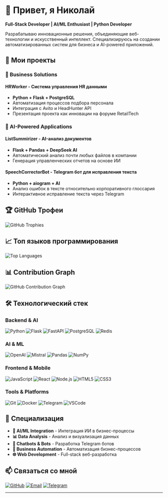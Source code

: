 # 👋 Привет, я Николай

**Full-Stack Developer | AI/ML Enthusiast | Python Developer**

Разрабатываю инновационные решения, объединяющие веб-технологии и искусственный интеллект. Специализируюсь на создании автоматизированных систем для бизнеса и AI-powered приложений.

## 🚀 Мои проекты

### 💼 Business Solutions

#### **HRWorker** - Система управления HR данными
- **Python + Flask + PostgreSQL**
- Автоматизация процессов подбора персонала
- Интеграция с Avito и HeadHunter API
- Презентация проекта как инновации на форуме RetailTech

### 🤖 AI-Powered Applications

#### **ListSummirizer** - AI-анализ документов
- **Flask + Pandas + DeepSeek AI**
- Автоматический анализ почти любых файлов в компании
- Генерация управленческих отчетов на основе ИИ

#### **SpeechCorrectorBot** - Telegram бот для исправления текста
- **Python + aiogram + AI**
- Анализ ошибок в тексте относительно корпоративного глоссария
- Интерактивное исправление текста через Telegram

## 🏆 GitHub Трофеи

![GitHub Trophies](https://github-profile-trophy.vercel.app/?username=Shizza-cmd&theme=radical&no-frame=false&no-bg=true&margin-w=4)

## 📈 Топ языков программирования

![Top Languages](https://github-readme-stats.vercel.app/api/top-langs/?username=Shizza-cmd&layout=compact&theme=radical&hide_border=true)

## 📊 Contribution Graph

![GitHub Contribution Graph](https://github-readme-activity-graph.vercel.app/graph?username=Shizza-cmd&theme=radical&hide_border=true)

## 🛠️ Технологический стек

### **Backend & AI**
![Python](https://img.shields.io/badge/-Python-3776AB?style=flat-square&logo=python&logoColor=white)
![Flask](https://img.shields.io/badge/-Flask-000000?style=flat-square&logo=flask&logoColor=white)
![FastAPI](https://img.shields.io/badge/-FastAPI-009688?style=flat-square&logo=fastapi&logoColor=white)
![PostgreSQL](https://img.shields.io/badge/-PostgreSQL-336791?style=flat-square&logo=postgresql&logoColor=white)
![Redis](https://img.shields.io/badge/-Redis-DC382D?style=flat-square&logo=redis&logoColor=white)

### **AI & ML**
![OpenAI](https://img.shields.io/badge/-OpenAI-412991?style=flat-square&logo=openai&logoColor=white)
![Mistral](https://img.shields.io/badge/-Mistral-7C3AED?style=flat-square&logo=ai&logoColor=white)
![Pandas](https://img.shields.io/badge/-Pandas-150458?style=flat-square&logo=pandas&logoColor=white)
![NumPy](https://img.shields.io/badge/-NumPy-013243?style=flat-square&logo=numpy&logoColor=white)

### **Frontend & Mobile**
![JavaScript](https://img.shields.io/badge/-JavaScript-F7DF1E?style=flat-square&logo=javascript&logoColor=black)
![React](https://img.shields.io/badge/-React-61DAFB?style=flat-square&logo=react&logoColor=black)
![Node.js](https://img.shields.io/badge/-Node.js-339933?style=flat-square&logo=node.js&logoColor=white)
![HTML5](https://img.shields.io/badge/-HTML5-E34F26?style=flat-square&logo=html5&logoColor=white)
![CSS3](https://img.shields.io/badge/-CSS3-1572B6?style=flat-square&logo=css3&logoColor=white)

### **Tools & Platforms**
![Git](https://img.shields.io/badge/-Git-F05032?style=flat-square&logo=git&logoColor=white)
![Docker](https://img.shields.io/badge/-Docker-2496ED?style=flat-square&logo=docker&logoColor=white)
![Telegram](https://img.shields.io/badge/-Telegram-26A5E4?style=flat-square&logo=telegram&logoColor=white)
![VSCode](https://img.shields.io/badge/-VSCode-007ACC?style=flat-square&logo=visual-studio-code&logoColor=white)

## 🎯 Специализация

- **🤖 AI/ML Integration** - Интеграция ИИ в бизнес-процессы
- **📊 Data Analysis** - Анализ и визуализация данных
- **🤖 Chatbots & Bots** - Разработка Telegram ботов
- **💼 Business Automation** - Автоматизация бизнес-процессов
- **🌐 Web Development** - Full-stack веб-разработка

## 📫 Связаться со мной

[![GitHub](https://img.shields.io/badge/-GitHub-181717?style=flat-square&logo=github)](https://github.com/Shizza-cmd)
[![Email](https://img.shields.io/badge/-Email-D14836?style=flat-square&logo=gmail&logoColor=white)](mailto:shizzawork@gmail.com)
[![Telegram](https://img.shields.io/badge/-Telegram-26A5E4?style=flat-square&logo=telegram&logoColor=white)](https://t.me/Shizzenok)

---
